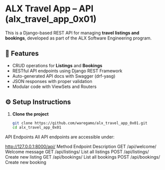 # ALX Travel App – API (alx_travel_app_0x01)

This is a Django-based REST API for managing **travel listings and bookings**, developed as part of the ALX Software Engineering program.

## 🚀 Features

- CRUD operations for **Listings** and **Bookings**
- RESTful API endpoints using Django REST Framework
- Auto-generated API docs with Swagger (drf-yasg)
- JSON responses with proper validation
- Modular code with ViewSets and Routers

## ⚙️ Setup Instructions

1. **Clone the project**  
   ```bash
   git clone https://github.com/waregamo/alx_travel_app_0x01.git
   cd alx_travel_app_0x01

 API Endpoints
All API endpoints are accessible under:

http://127.0.0.1:8000/api/
Method	Endpoint	Description
GET	/api/welcome/	Welcome message
GET	/api/listings/	List all listings
POST	/api/listings/	Create new listing
GET	/api/bookings/	List all bookings
POST	/api/bookings/	Create new booking






